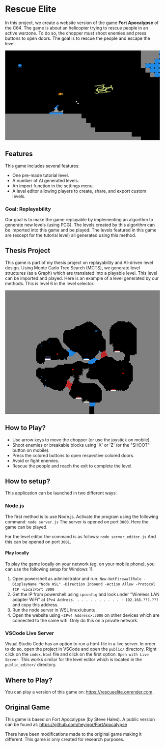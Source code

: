 # Rescue Elite

In this project, we create a website version of the game **Fort Apocalypse** of the C64. The game is about an helicopter trying to rescue people in an active warzone. To do so, the chopper must shoot enemies and press buttons to open doors. The goal is to rescue the people and escape the level.

![An image of Rescue Elite](gameplay_image.png)

## Features
This game includes several features:
- One pre-made tutorial level.
- A number of AI generated levels.
- An import function in the settings menu.
- A level editor allowing players to create, share, and export custom levels.

### Goal: Replayability
Our goal is to make the game replayable by implementing an algorithm to generate new levels (using PCG). The levels created by this algorithm can be imported into this game and be played. The levels featured in this game are (except for the tutorial level) all generated using this method.

## Thesis Project
This game is part of my thesis project on replayability and AI-driven level design. Using Monte Carlo Tree Search (MCTS), we generate level structures (as a Graph) which are translated into a playable level. This level can be imported and played. Here is an example of a level generated by our methods. This is level 6 in the level selector.

![An image of a level generated by our methods.](level_layout.png)


## How to Play?
- Use arrow keys to move the chopper (or use the joystick on mobile).
- Shoot enemies or breakable blocks using 'X' or 'Z' (or the "SHOOT" button on mobile).
- Press the colored buttons to open respective colored doors.
- Avoid or fight enemies.
- Rescue the people and reach the exit to complete the level.

## How to setup?
This application can be launched in two different ways:

### Node.js
The first method is to use Node.js. Activate the program using the following command:
```node server.js```
The server is opened on port `3000`. Here the game can be played.

For the level editor the command is as follows:
```node server_editor.js```
And this can be opened on port `3001`.

#### Play locally
To play the game locally on your network (eg. on your mobile phone), you can use the following setup for Windows 11.

1. Open powershell as administrator and run: `New-NetFirewallRule -DisplayName "Node WSL" -Direction Inbound -Action Allow -Protocol TCP -LocalPort 3000`
2. Get the IP from powershell using `ipconfig` and look under "Wireless LAN adapter WiFi" at `IPv4 Address. . . . . . . . . . . : 192.168.???.???` and copy this address.
3. Run the node server in WSL linux/ubuntu.
4. Open the website using `<IPv4 Address>:3000` on other devices which are connected to the same wifi.
Only do this on a private network.

### VSCode Live Server
Visual Studio Code has an option to run a html-file in a live server. In order to do so, open the project in VSCode and open the `public/` directory. Right click on the `index.html` file and click on the first option: `Open with Live Server`. This works similar for the level editor which is located in the `public_editor/` directory.

## Where to Play?
You can play a version of this game on: https://rescueelite.onrender.com.

## Original Game
This game is based on Fort Apocalypse (by Steve Hales). A public version can be found at: https://github.com/heyigor/FortApocalypse

There have been modifications made to the original game making it different. This game is only created for research purposes.
